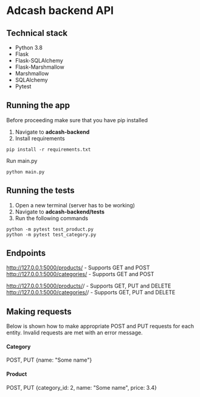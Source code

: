 # Adcash backend API
## Technical stack
* Python 3.8
* Flask
* Flask-SQLAlchemy
* Flask-Marshmallow
* Marshmallow
* SQLAlchemy
* Pytest

## Running the app 
Before proceeding make sure that you have pip installed
1. Navigate to <b>adcash-backend</b>
2. Install requirements
```console
pip install -r requirements.txt
```
Run main.py
```console
python main.py
```

## Running the tests
1. Open a new terminal (server has to be working)
2. Navigate to <b>adcash-backend/tests</b>
2. Run the following commands 

```console
python -m pytest test_product.py
python -m pytest test_category.py
```

## Endpoints

http://127.0.0.1:5000/products/ - Supports GET and POST
http://127.0.0.1:5000/categories/ - Supports GET and POST

http://127.0.0.1:5000/products/<id>/ - Supports GET, PUT and DELETE
http://127.0.0.1:5000/categories/<id>/ - Supports GET, PUT and DELETE

## Making requests
Below is shown how to make appropriate POST and PUT requests for each entity. Invalid requests are met with
an error message.

#### Category
POST, PUT  {name: "Some name"}

#### Product
POST, PUT {category_id: 2, name: "Some name", price: 3.4}
